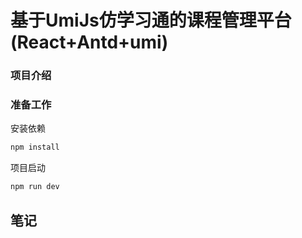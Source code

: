 # 基于UmiJs仿学习通的课程管理平台(React+Antd+umi)

### 项目介绍

### 准备工作

安装依赖

```bash
npm install
```

项目启动

```bash
npm run dev
```

## 笔记
